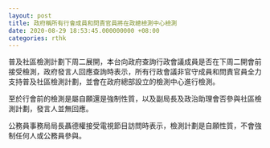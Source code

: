 ```yaml
---
layout: post
title: 政府稱所有行會成員和問責官員將在政總檢測中心檢測
date: 2020-08-29 18:53:45.000000000 +08:00
categories: rthk
---
```


普及社區檢測計劃下周二展開，本台向政府查詢行政會議成員是否在下周二開會前接受檢測，政府發言人回應查詢時表示，所有行政會議非官守成員和問責官員全力支持普及社區檢測計劃，並會在政府總部設立的檢測中心進行檢測。

至於行會前的檢測是屬自願還是強制性質，以及副局長及政治助理會否參與社區檢測計劃，發言人並無回應。

公務員事務局局長聶德權接受電視節目訪問時表示，檢測計劃是自願性質，不會強制任何人或公務員參與。
